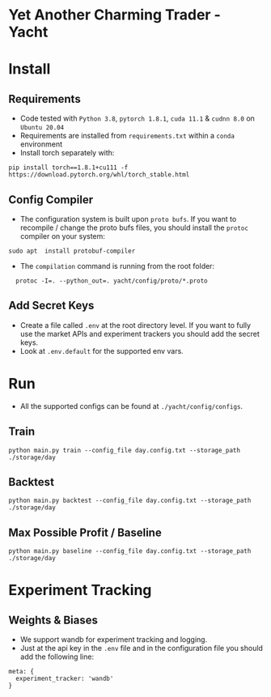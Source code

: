 # Yet Another Charming Trader - Yacht

# Install
## Requirements
* Code tested with `Python 3.8`, `pytorch 1.8.1`, `cuda 11.1` & `cudnn 8.0` on `Ubuntu 20.04`
* Requirements are installed from `requirements.txt` within a `conda` environment
* Install torch separately with:
```shell
pip install torch==1.8.1+cu111 -f https://download.pytorch.org/whl/torch_stable.html
```

## Config Compiler
* The configuration system is built upon `proto bufs`. If you want to recompile / change the proto bufs files,
you should install the `protoc` compiler on your system:
```shell
sudo apt  install protobuf-compiler
```
* The `compilation` command is running from the root folder:  
```shell
  protoc -I=. --python_out=. yacht/config/proto/*.proto
  ```

## Add Secret Keys
* Create a file called `.env` at the root directory level. If you want to fully use the market APIs and
experiment trackers you should add the secret keys.
* Look at `.env.default` for the supported env vars.

# Run
* All the supported configs can be found at `./yacht/config/configs`.

## Train
```shell
python main.py train --config_file day.config.txt --storage_path ./storage/day
```

## Backtest
```shell
python main.py backtest --config_file day.config.txt --storage_path ./storage/day
```

## Max Possible Profit / Baseline
```shell
python main.py baseline --config_file day.config.txt --storage_path ./storage/day
```

# Experiment Tracking
## Weights & Biases
* We support wandb for experiment tracking and logging.
* Just at the api key in the `.env` file and in the configuration file you should add the following line:
```shell
meta: {
  experiment_tracker: 'wandb'
}
```
